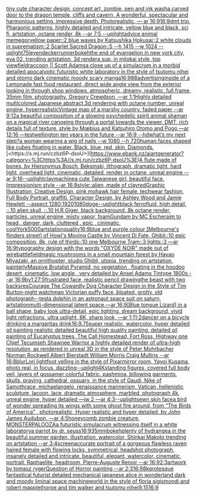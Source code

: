 [tiny cute character design, concept art, zombie, pen and ink wash](https://www.ebank.nz/aiartgenerator?category=tiny%20cute%20character%20design%2C%20concept%20art%2C%20zombie%2C%20pen%20and%20ink%20wash)[a carved door to the dragon temple, cliffs and cavern, A wonderful,  spectacular and harmonious setting, impressive depth. Photorealistic, — ar 16:9](https://www.ebank.nz/aiartgenerator?category=a%20carved%20door%20to%20the%20dragon%20temple%2C%20cliffs%20and%20cavern%2C%20A%20wonderful%2C%20%20spectacular%20and%20harmonious%20setting%2C%20impressive%20depth.%20Photorealistic%2C%20%E2%80%94%20ar%2016%3A9)[16:9](https://www.ebank.nz/aiartgenerator?category=16%3A9)[dmt trip, Pharaonic patterns, highly detailed and intricate, yellow blue and black, sci fi, artstation, octane render, 8k --ar 7:5 --uplight](https://www.ebank.nz/aiartgenerator?category=dmt%20trip%2C%20Pharaonic%20patterns%2C%20highly%20detailed%20and%20intricate%2C%20yellow%20blue%20and%20black%2C%20sci%20fi%2C%20artstation%2C%20octane%20render%2C%208k%20--ar%207%3A5%20--uplight)[advice animal meme](https://www.ebank.nz/aiartgenerator?category=advice%20animal%20meme)[gor](https://www.ebank.nz/aiartgenerator?category=gor)[yellow paper::2 blue waves by Katsushika Hokusai::2 white clouds in suprematism::2 Scarlet Sacred Dragon::5 --h 1415 --w 1024 --uplight](https://www.ebank.nz/aiartgenerator?category=yellow%20paper%3A%3A2%20blue%20waves%20by%20Katsushika%20Hokusai%3A%3A2%20white%20clouds%20in%20suprematism%3A%3A2%20Scarlet%20Sacred%20Dragon%3A%3A5%20--h%201415%20--w%201024%20--uplight)[75](https://www.ebank.nz/aiartgenerator?category=75)[leyendecker](https://www.ebank.nz/aiartgenerator?category=leyendecker)[runner](https://www.ebank.nz/aiartgenerator?category=runner)[bokeh](https://www.ebank.nz/aiartgenerator?category=bokeh)[the end of evangelion in new york city, eva 02, trending artstation, 3d render](https://www.ebank.nz/aiartgenerator?category=the%20end%20of%20evangelion%20in%20new%20york%20city%2C%20eva%2002%2C%20trending%20artstation%2C%203d%20render)[a sup, in milokai style ,top view](https://www.ebank.nz/aiartgenerator?category=a%20sup%2C%20in%20milokai%20style%20%2Ctop%20view)[field](https://www.ebank.nz/aiartgenerator?category=field)[raccoon || Scott Adams](https://www.ebank.nz/aiartgenerator?category=raccoon%20%7C%7C%20Scott%20Adams)[a close up of a simulacrum in a morbid detailed apocalyptic futuristic white laboratory in the style of tsutomu nihei and otomo dark cinematic moody scary manga](https://www.ebank.nz/aiartgenerator?category=a%20close%20up%20of%20a%20simulacrum%20in%20a%20morbid%20detailed%20apocalyptic%20futuristic%20white%20laboratory%20in%20the%20style%20of%20tsutomu%20nihei%20and%20otomo%20dark%20cinematic%20moody%20scary%20manga)[16:9](https://www.ebank.nz/aiartgenerator?category=16%3A9)[88](https://www.ebank.nz/aiartgenerator?category=88)[advertising](https://www.ebank.nz/aiartgenerator?category=advertising)[inside of a Lemonade fast food restaurant, direct wide angle view from the exterior looking in through shop windows, atmospheric, dreamy, realistic, full frame, 35mm film, photography, Gregory Crewdson, —ar 1:1](https://www.ebank.nz/aiartgenerator?category=inside%20of%20a%20Lemonade%20fast%20food%20restaurant%2C%20direct%20wide%20angle%20view%20from%20the%20exterior%20looking%20in%20through%20shop%20windows%2C%20atmospheric%2C%20dreamy%2C%20realistic%2C%20full%20frame%2C%2035mm%20film%2C%20photography%2C%20Gregory%20Crewdson%2C%20%E2%80%94ar%201%3A1)[Highly detailed multicolored Japanese abstract,3d rendering with octane number, unreal engine, hyperrealistic](https://www.ebank.nz/aiartgenerator?category=Highly%20detailed%20multicolored%20Japanese%20abstract%2C3d%20rendering%20with%20octane%20number%2C%20unreal%20engine%2C%20hyperrealistic)[Vintage map of a marshy country, faded paper --ar 9:12](https://www.ebank.nz/aiartgenerator?category=Vintage%20map%20of%20a%20marshy%20country%2C%20faded%20paper%20--ar%209%3A12)[a beautiful composition of a glowing psychedelic spirit animal shaman on a magical river canoeing through a portal towards the viewer, DMT,  rich details full of texture, style by Mœbius and Katsuhiro Otomo and Pogo —ar 12:16 —test](https://www.ebank.nz/aiartgenerator?category=a%20beautiful%20composition%20of%20a%20glowing%20psychedelic%20spirit%20animal%20shaman%20on%20a%20magical%20river%20canoeing%20through%20a%20portal%20towards%20the%20viewer%2C%20DMT%2C%20%20rich%20details%20full%20of%20texture%2C%20style%20by%20M%C5%93bius%20and%20Katsuhiro%20Otomo%20and%20Pogo%20%E2%80%94ar%2012%3A16%20%E2%80%94test)[wellington ten years in the future --ar 16:9 --hd](https://www.ebank.nz/aiartgenerator?category=wellington%20ten%20years%20in%20the%20future%20--ar%2016%3A9%20--hd)[what’s my next step?](https://www.ebank.nz/aiartgenerator?category=what%E2%80%99s%20my%20next%20step%3F)[](https://www.ebank.nz/aiartgenerator?category=)[a woman wearing a wig of nails --w 1080 --h 720](https://www.ebank.nz/aiartgenerator?category=a%20woman%20wearing%20a%20wig%20of%20nails%20--w%201080%20--h%20720)[human faces shaped like cubes floating in water. Black, blue, red, skin, Diamonds.](https://www.ebank.nz/aiartgenerator?category=human%20faces%20shaped%20like%20cubes%20floating%20in%20water.%20Black%2C%20blue%2C%20red%2C%20skin%2C%20Diamonds.)[<https://s.mj.run/czbz6P-dsoU>](https://www.ebank.nz/aiartgenerator?category=%3Chttps%3A//s.mj.run/czbz6P-dsoU%3E)[A flute made of bones, by Hieronymus Bosch, Beksinski, lithograph, dramatic light, hard light, overhead light, cinematic, detailed, render in octane, unreal engine --ar 9:16](https://www.ebank.nz/aiartgenerator?category=A%20flute%20made%20of%20bones%2C%20by%20Hieronymus%20Bosch%2C%20Beksinski%2C%20lithograph%2C%20dramatic%20light%2C%20hard%20light%2C%20overhead%20light%2C%20cinematic%2C%20detailed%2C%20render%20in%20octane%2C%20unreal%20engine%20--ar%209%3A16)[--uplight](https://www.ebank.nz/aiartgenerator?category=--uplight)[clay](https://www.ebank.nz/aiartgenerator?category=clay)[](https://www.ebank.nz/aiartgenerator?category=)[machine](https://www.ebank.nz/aiartgenerator?category=machine)[a cute Taiwanese girl, beautiful face, Impressionism style --ar 16:8](https://www.ebank.nz/aiartgenerator?category=a%20cute%20Taiwanese%20girl%2C%20beautiful%20face%2C%20Impressionism%20style%20--ar%2016%3A8)[style::](https://www.ebank.nz/aiartgenerator?category=style%3A%3A)[alien,,made of clay](https://www.ebank.nz/aiartgenerator?category=alien%2C%2Cmade%20of%20clay)[](https://www.ebank.nz/aiartgenerator?category=)[red](https://www.ebank.nz/aiartgenerator?category=red)[Graphic Illustration, Creative Design, pink mohawk hair female, techwear fashion, Full Body Portrait, graffiti, Character Design, by Ashley Wood and Jamie Hewlett --aspect 1280:1920](https://www.ebank.nz/aiartgenerator?category=Graphic%20Illustration%2C%20Creative%20Design%2C%20pink%20mohawk%20hair%20female%2C%20techwear%20fashion%2C%20Full%20Body%20Portrait%2C%20graffiti%2C%20Character%20Design%2C%20by%20Ashley%20Wood%20and%20Jamie%20Hewlett%20--aspect%201280%3A1920)[1080](https://www.ebank.nz/aiartgenerator?category=1080)[doge](https://www.ebank.nz/aiartgenerator?category=doge)[--uplight](https://www.ebank.nz/aiartgenerator?category=--uplight)[black ferrofluid, high detail, ::.10 alien skull, ::.10 H.R Giger, black background, 8k octane render, particles, unreal engine, misty vapor, foam](https://www.ebank.nz/aiartgenerator?category=black%20ferrofluid%2C%20high%20detail%2C%20%3A%3A.10%20alien%20skull%2C%20%3A%3A.10%20H.R%20Giger%2C%20black%20background%2C%208k%20octane%20render%2C%20particles%2C%20unreal%20engine%2C%20misty%20vapor%2C%20foam)[Gundam by MC Escher](https://www.ebank.nz/aiartgenerator?category=Gundam%20by%20MC%20Escher)[aim to head , danger, dark, cluttered , epic , cinimatic, cool](https://www.ebank.nz/aiartgenerator?category=aim%20to%20head%20%2C%20danger%2C%20dark%2C%20cluttered%20%2C%20epic%20%2C%20cinimatic%2C%20cool)[York](https://www.ebank.nz/aiartgenerator?category=York)[5000](https://www.ebank.nz/aiartgenerator?category=5000)[artstation](https://www.ebank.nz/aiartgenerator?category=artstation)[quality](https://www.ebank.nz/aiartgenerator?category=quality)[16:9](https://www.ebank.nz/aiartgenerator?category=16%3A9)[blue and purple colour [Melbourne's flinders street] of Howl's Moving Castle by Vincent Di Fate, Ghibli::10 epic composition, 8k, rule of thirds::10 one Melbourne Tram::3 lights::3 —ar 16:9](https://www.ebank.nz/aiartgenerator?category=blue%20and%20purple%20colour%20%5BMelbourne%27s%20flinders%20street%5D%20of%20Howl%27s%20Moving%20Castle%20by%20Vincent%20Di%20Fate%2C%20Ghibli%3A%3A10%20epic%20composition%2C%208k%2C%20rule%20of%20thirds%3A%3A10%20one%20Melbourne%20Tram%3A%3A3%20lights%3A%3A3%20%E2%80%94ar%2016%3A9)[typography design with the words "OXYDE NOIR" made out of wire](https://www.ebank.nz/aiartgenerator?category=typography%20design%20with%20the%20words%20%22OXYDE%20NOIR%22%20made%20out%20of%20wire)[battlefield](https://www.ebank.nz/aiartgenerator?category=battlefield)[magic mushrooms in a small mountain forest by Hayao Miyazaki, an ornithopter, studio Ghibli, utopia, trending on artstation, painterly](https://www.ebank.nz/aiartgenerator?category=magic%20mushrooms%20in%20a%20small%20mountain%20forest%20by%20Hayao%20Miyazaki%2C%20an%20ornithopter%2C%20studio%20Ghibli%2C%20utopia%2C%20trending%20on%20artstation%2C%20painterly)[Massive Brutalist Pyramid,  no vegetation , floating in the hoodoo  desert,  cinematic, low angle,, very detailed by Ansel Adams Tintype 1800s --ar 16:9](https://www.ebank.nz/aiartgenerator?category=Massive%20Brutalist%20Pyramid%2C%20%20no%20vegetation%20%2C%20floating%20in%20the%20hoodoo%20%20desert%2C%20%20cinematic%2C%20low%20angle%2C%2C%20very%20detailed%20by%20Ansel%20Adams%20Tintype%201800s%20--ar%2016%3A9)[by](https://www.ebank.nz/aiartgenerator?category=by)[1:2](https://www.ebank.nz/aiartgenerator?category=1%3A2)[7:5](https://www.ebank.nz/aiartgenerator?category=7%3A5)[frustrated face, realistic pencil drawing](https://www.ebank.nz/aiartgenerator?category=frustrated%20face%2C%20realistic%20pencil%20drawing)[the beast with two backs](https://www.ebank.nz/aiartgenerator?category=the%20beast%20with%20two%20backs)[res](https://www.ebank.nz/aiartgenerator?category=res)[Courage The Cowardly Dog Character Design in the Style of Tim Burton](https://www.ebank.nz/aiartgenerator?category=Courage%20The%20Cowardly%20Dog%20Character%20Design%20in%20the%20Style%20of%20Tim%20Burton)[-](https://www.ebank.nz/aiartgenerator?category=-)[night watchman Victorian puffy face, bloated, grotty, old photograph](https://www.ebank.nz/aiartgenerator?category=night%20watchman%20Victorian%20puffy%20face%2C%20bloated%2C%20grotty%2C%20old%20photograph)[--test](https://www.ebank.nz/aiartgenerator?category=--test)[a dolphin in an astronaut space suit on saturn, artstation](https://www.ebank.nz/aiartgenerator?category=a%20dolphin%20in%20an%20astronaut%20space%20suit%20on%20saturn%2C%20artstation)[multi-dimensional latent space,—ar 16:9](https://www.ebank.nz/aiartgenerator?category=multi-dimensional%20latent%20space%2C%E2%80%94ar%2016%3A9)[[Blue tongue Lizard] in a ball shape, baby look,ultra-detail, epic lighting, dream background, vivid light refractions, ultra uplight, 8K, sharp look,  —ar 1:1](https://www.ebank.nz/aiartgenerator?category=%5BBlue%20tongue%20Lizard%5D%20in%20a%20ball%20shape%2C%20baby%20look%2Cultra-detail%2C%20epic%20lighting%2C%20dream%20background%2C%20vivid%20light%20refractions%2C%20ultra%20uplight%2C%208K%2C%20sharp%20look%2C%20%20%E2%80%94ar%201%3A1)[1:2](https://www.ebank.nz/aiartgenerator?category=1%3A2)[dancer on a bicycle  drinking a margaritas drink](https://www.ebank.nz/aiartgenerator?category=dancer%20on%20a%20bicycle%20%20drinking%20a%20margaritas%20drink)[16:9](https://www.ebank.nz/aiartgenerator?category=16%3A9)[.75](https://www.ebank.nz/aiartgenerator?category=.75)[super realistic, watercolor, hyper detailed oil painting realistic detailed beautiful high quality painting, detailed oil painting of Eucalyptus trees, The Call Homestead, Fort Ross, Highway one Chief Tecumseh Shawnee Warrior  a highly detailed render of ultra-high resolution, as rendered in unreal 3D in the style of Peter Mohrbacher Norman Rockwell Albert Bierstadt William Morris Craig Mullins --ar 16:8](https://www.ebank.nz/aiartgenerator?category=super%20realistic%2C%20watercolor%2C%20hyper%20detailed%20oil%20painting%20realistic%20detailed%20beautiful%20high%20quality%20painting%2C%20detailed%20oil%20painting%20of%20Eucalyptus%20trees%2C%20The%20Call%20Homestead%2C%20Fort%20Ross%2C%20Highway%20one%20Chief%20Tecumseh%20Shawnee%20Warrior%20%20a%20highly%20detailed%20render%20of%20ultra-high%20resolution%2C%20as%20rendered%20in%20unreal%203D%20in%20the%20style%20of%20Peter%20Mohrbacher%20Norman%20Rockwell%20Albert%20Bierstadt%20William%20Morris%20Craig%20Mullins%20--ar%2016%3A8)[blur](https://www.ebank.nz/aiartgenerator?category=blur)[Lori lightfoot yelling in the style of Pixar](https://www.ebank.nz/aiartgenerator?category=Lori%20lightfoot%20yelling%20in%20the%20style%20of%20Pixar)[mirror room, Yayoi Kusama, photo real, in focus, dazzling](https://www.ebank.nz/aiartgenerator?category=mirror%20room%2C%20Yayoi%20Kusama%2C%20photo%20real%2C%20in%20focus%2C%20dazzling)[--uplight](https://www.ebank.nz/aiartgenerator?category=--uplight)[4K](https://www.ebank.nz/aiartgenerator?category=4K)[standing figures, covered full body veil, layers of gossamer colorful fabric, pashmina, billowing garments, skulls, praying, cathedral, ossuary, in the style of Gaudi, Nike of Samothrace, michaelangelo, renaissance mannerism, Vatican, hellenistic sculpture, lacoon, lace, dramatic atmosphere, marbled, photograph 4k, unreal engine, hyper detailed —iw 2 —ar 4:3](https://www.ebank.nz/aiartgenerator?category=standing%20figures%2C%20covered%20full%20body%20veil%2C%20layers%20of%20gossamer%20colorful%20fabric%2C%20pashmina%2C%20billowing%20garments%2C%20skulls%2C%20praying%2C%20cathedral%2C%20ossuary%2C%20in%20the%20style%20of%20Gaudi%2C%20Nike%20of%20Samothrace%2C%20michaelangelo%2C%20renaissance%20mannerism%2C%20Vatican%2C%20hellenistic%20sculpture%2C%20lacoon%2C%20lace%2C%20dramatic%20atmosphere%2C%20marbled%2C%20photograph%204k%2C%20unreal%20engine%2C%20hyper%20detailed%20%E2%80%94iw%202%20%E2%80%94ar%204%3A3)[--uplight](https://www.ebank.nz/aiartgenerator?category=--uplight)[sewn skin face](https://www.ebank.nz/aiartgenerator?category=sewn%20skin%20face)[a bird of wonder spreading its wings with some ghost fire around, from “The Birds of America” , photorealistic, Hyper realistic and hyper detailed, by  John James Audubon, —ar 4:5](https://www.ebank.nz/aiartgenerator?category=a%20bird%20of%20wonder%20spreading%20its%20wings%20with%20some%20ghost%20fire%20around%2C%20from%20%E2%80%9CThe%20Birds%20of%20America%E2%80%9D%20%2C%20photorealistic%2C%20Hyper%20realistic%20and%20hyper%20detailed%2C%20by%20%20John%20James%20Audubon%2C%20%E2%80%94ar%204%3A5)[honeycomb zombie creature, MONSTERPALOOZA](https://www.ebank.nz/aiartgenerator?category=honeycomb%20zombie%20creature%2C%20MONSTERPALOOZA)[a futuristic simulacrum witnessing itself in a white laboratory](https://www.ebank.nz/aiartgenerator?category=a%20futuristic%20simulacrum%20witnessing%20itself%20in%20a%20white%20laboratory)[a parrot by dr. seuss](https://www.ebank.nz/aiartgenerator?category=a%20parrot%20by%20dr.%20seuss)[16:9](https://www.ebank.nz/aiartgenerator?category=16%3A9)[35mm](https://www.ebank.nz/aiartgenerator?category=35mm)[bokeh](https://www.ebank.nz/aiartgenerator?category=bokeh)[plenty of hydrangea in the beautiful summer garden, illustration, watercolor, Shinkai Makoto trending on artstation --ar 3:4](https://www.ebank.nz/aiartgenerator?category=plenty%20of%20hydrangea%20in%20the%20beautiful%20summer%20garden%2C%20illustration%2C%20watercolor%2C%20Shinkai%20Makoto%20trending%20on%20artstation%20--ar%203%3A4)[screen](https://www.ebank.nz/aiartgenerator?category=screen)[accurate portrait of a gorgeous flawless raven haired female with flowing locks, symmetrical, headshot photograph, insanely detailed and intricate, beautiful, elegant, watercolor, cinematic, portrait, Raphaelite, headroom, Pierre-Auguste Renoir --ar 16:9](https://www.ebank.nz/aiartgenerator?category=accurate%20portrait%20of%20a%20gorgeous%20flawless%20raven%20haired%20female%20with%20flowing%20locks%2C%20symmetrical%2C%20headshot%20photograph%2C%20insanely%20detailed%20and%20intricate%2C%20beautiful%2C%20elegant%2C%20watercolor%2C%20cinematic%2C%20portrait%2C%20Raphaelite%2C%20headroom%2C%20Pierre-Auguste%20Renoir%20--ar%2016%3A9)[2:3](https://www.ebank.nz/aiartgenerator?category=2%3A3)[artwork by tomasz ryger](https://www.ebank.nz/aiartgenerator?category=artwork%20by%20tomasz%20ryger)[Question of Horror painting --ar 2:3](https://www.ebank.nz/aiartgenerator?category=Question%20of%20Horror%20painting%20--ar%202%3A3)[16:9](https://www.ebank.nz/aiartgenerator?category=16%3A9)[8k](https://www.ebank.nz/aiartgenerator?category=8k)[grotesque fantastical futurist detailed mechanical japanese alice in wonderland dark and moody liminal space machineworld in the style of floria sigismondi and robert mapplethorpe and tim walker and tsutomu nihei](https://www.ebank.nz/aiartgenerator?category=grotesque%20fantastical%20futurist%20detailed%20mechanical%20japanese%20alice%20in%20wonderland%20dark%20and%20moody%20liminal%20space%20machineworld%20in%20the%20style%20of%20floria%20sigismondi%20and%20robert%20mapplethorpe%20and%20tim%20walker%20and%20tsutomu%20nihei)[9:15](https://www.ebank.nz/aiartgenerator?category=9%3A15)[16:9](https://www.ebank.nz/aiartgenerator?category=16%3A9)